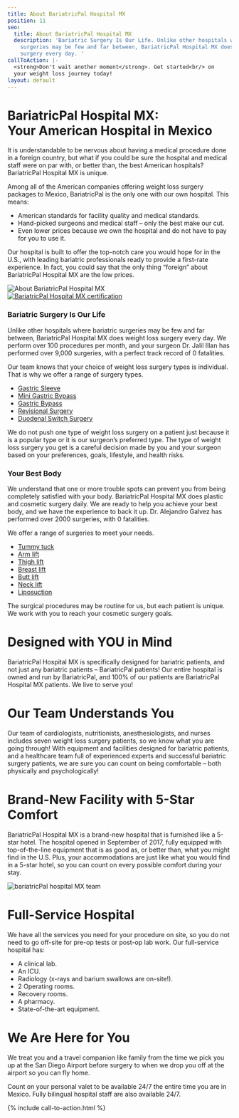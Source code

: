 ```yaml
---
title: About BariatricPal Hospital MX
position: 11
seo:
  title: About BariatricPal Hospital MX
  description: 'Bariatric Surgery Is Our Life. Unlike other hospitals where bariatric
    surgeries may be few and far between, BariatricPal Hospital MX does weight loss
    surgery every day. '
callToAction: |-
  <strong>Don't wait another moment</strong>. Get started<br/> on
  your weight loss journey today!
layout: default
---
```


<div class='wrap'>
  <div class='section u-py6 u-bt1'>
    <div class='section-row'>
      <div class='section-chunk u-px4'>
        <h1 class='u-mt0'>
          BariatricPal Hospital MX: <br/>
          Your American Hospital in Mexico
        </h1>
      </div>
    </div>
    <div class='section-row'>
      <div class='section-chunk u-size4of7 u-px4 u-xs-sizeFull'>
        <p>
          It is understandable to be nervous about having a medical procedure done in a foreign country, but what if you could be sure the hospital and medical staff were on par with, or better than, the best American hospitals? BariatricPal Hospital MX is unique.
        </p>
        <p>
          Among all of the American companies offering weight loss surgery packages to Mexico, BariatricPal is the only one with our own hospital. This means:
        </p>
        <ul class='unorderedList'>
          <li class='unorderedList-item'>
            American standards for facility quality and medical standards.
          </li>
          <li class='unorderedList-item'>
            Hand-picked surgeons and medical staff – only the best make our cut.
          </li>
          <li class='unorderedList-item'>
            Even lower prices because we own the hospital and do not have to pay for you to use it.
          </li>
        </ul>
        <p>
          Our hospital is built to offer the top-notch care you would hope for in the U.S., with leading bariatric professionals ready to provide a first-rate experience. In fact, you could say that the only thing “foreign” about BariatricPal Hospital MX are the low prices.
        </p>
      </div>
      <div class='section-chunk u-size3of7 u-mAuto u-px4 u-xs-sizeFull'>
        <img class='u-mt2' src='/uploads/about-bariatric-pal-hospital-mx.png' alt='About BariatricPal Hospital MX'/>
      </div>
    </div>
  </div>

  <div class='section u-py4'>
    <div class='section-row'>
      <div class='section-chunk u-px4 u-xs-sizeFull'>
        <a class='u-size10of16 u-block' href='/uploads/certification.pdf' target='_blank'>
          <img src='/uploads/certification.png' alt='BariatricPal Hospital MX certification' />
        </a>
      </div>
    </div>
  </div>

  <div class='section u-py6'>
    <div class='section-row'>
      <div class='section-chunk u-size1of2 u-p4 u-xs-sizeFull u-xs-pt0'>
        <h3 class='t3 u-mt0 u-textPrimary'>
          Bariatric Surgery Is Our Life
        </h3>
        <p>
          Unlike other hospitals where bariatric surgeries may be few and far between, BariatricPal Hospital MX does weight loss surgery every day. We perform over 100 procedures per month, and your surgeon Dr. Jalil Illan has performed over 9,000 surgeries, with a perfect track record of 0 fatalities.
        </p>
        <p>
          Our team knows that your choice of weight loss surgery types is individual. That is why we offer a range of surgery types.
        </p>
        <ul class='unorderedList'>
          <li class='unorderedList-item'>
            <a href="/weight-loss-surgeries/gastric-sleeve-surgery/">
              Gastric Sleeve
            </a>
          </li>
          <li class='unorderedList-item'>
            <a href="/weight-loss-surgeries/mini-gastric-bypass-surgery/">
              Mini Gastric Bypass
            </a>
          </li>
          <li class='unorderedList-item'>
            <a href="/weight-loss-surgeries/roux-en-y/">
              Gastric Bypass
            </a>
          </li>
          <li class='unorderedList-item'>
            <a href="/weight-loss-surgeries/revision-surgery/">
              Revisional Surgery
            </a>
          </li>
          <li class='unorderedList-item'>
            <a href="/weight-loss-surgeries/duodenal-switch-surgery/">
              Duodenal Switch Surgery
            </a>
          </li>
        </ul>
        <p>
          We do not push one type of weight loss surgery on a patient just because it is a popular type or it is our surgeon’s preferred type. The type of weight loss surgery you get is a careful decision made by you and your surgeon based on your preferences, goals, lifestyle, and health risks.
        </p>
      </div>
      <div class='section-chunk u-size1of2 u-p4 u-xs-sizeFull u-xs-pt0'>
        <h3 class='t3 u-mt0 u-textPrimary'>
          Your Best Body
        </h3>
        <p>
          We understand that one or more trouble spots can prevent you from being completely satisfied with your body. BariatricPal Hospital MX does plastic and cosmetic surgery daily. We are ready to help you achieve your best body, and we have the experience to back it up. Dr. Alejandro Galvez has performed over 2000 surgeries, with 0 fatalities.
        </p>
        <p>We offer a range of surgeries to meet your needs.</p>
        <ul class='unorderedList'>
          <li class='unorderedList-item'>
            <a href="/plastic-surgeries/tummy-tuck/">
              Tummy tuck
            </a>
          </li>
          <li class='unorderedList-item'>
            <a href="/plastic-surgeries/arm-lift/">
              Arm lift
            </a>
          </li>
          <li class='unorderedList-item'>
            <a href="/plastic-surgeries/thigh-lift/">
              Thigh lift
            </a>
          </li>
          <li class='unorderedList-item'>
            <a href="/plastic-surgeries/breast-lift/">
              Breast lift
            </a>
          </li>
          <li class='unorderedList-item'>
            <a href="/plastic-surgeries/butt-lift/">
              Butt lift
            </a>
          </li>
          <li class='unorderedList-item'>
            <a href="/plastic-surgeries/neck-lift/">
              Neck lift
            </a>
          </li>
          <li class='unorderedList-item'>
            <a href="/plastic-surgeries/liposuction/">
              Liposuction
            </a>
          </li>
        </ul>
        <p>
          The surgical procedures may be routine for us, but each patient is unique. We work with you to reach your cosmetic surgery goals.
        </p>
      </div>
    </div>
  </div>

  <div class='section u-py6'>
    <div class='section-row'>
      <div class='section-chunk u-px4 u-size13of16 u-xs-sizeFull'>
        <h1 class='u-mt0'>Designed with YOU in Mind</h1>
        <p>
          BariatricPal Hospital MX is specifically designed for bariatric patients, and not just any bariatric patients – BariatricPal patients! Our entire hospital is owned and run by BariatricPal, and 100% of our patients are BariatricPal Hospital MX patients. We live to serve you!
        </p>
        <h1>Our Team Understands You</h1>
        <p>
          Our team of cardiologists, nutritionists, anesthesiologists, and nurses includes seven weight loss surgery patients, so we know what you are going through! With equipment and facilities designed for bariatric patients, and a healthcare team full of experienced experts and successful bariatric surgery patients, we are sure you can count on being comfortable – both physically and psychologically!
        </p>
        <h1>Brand-New Facility with 5-Star Comfort</h1>
        <p>
          BariatricPal Hospital MX is a brand-new hospital that is furnished like a 5-star hotel. The hospital opened in September of 2017, fully equipped with top-of-the-line equipment that is as good as, or better than, what you might find in the U.S. Plus, your accommodations are just like what you would find in a 5-star hotel, so you can count on every possible comfort during your stay.
        </p>
      </div>
      <div class='section-chunk u-p4'>
        <img src='/uploads/bariatricpal-hospital-mx-team.png' alt='bariatricPal hospital MX team'/>
      </div>
    </div>
    <div class='section-row'>
      <div class='section-chunk u-size1of2 u-p4 u-xs-sizeFull u-xs-pt0'>
        <h1 class='u-mt0'>Full-Service Hospital</h1>
        <p>
          We have all the services you need for your procedure on site, so you do not need to go off-site for pre-op tests or post-op lab work. Our full-service hospital has:
        </p>
        <ul class='unorderedList'>
          <li class='unorderedList-item'>A clinical lab.</li>
          <li class='unorderedList-item'>An ICU.</li>
          <li class='unorderedList-item'>Radiology (x-rays and barium swallows are on-site!).</li>
          <li class='unorderedList-item'>2 Operating rooms.</li>
          <li class='unorderedList-item'>Recovery rooms.</li>
          <li class='unorderedList-item'>A pharmacy.</li>
          <li class='unorderedList-item'>State-of-the-art equipment.</li>
        </ul>
      </div>
      <div class='section-chunk u-size1of2 u-p4 u-xs-sizeFull u-xs-py0'>
        <h1 class='u-mt0'>We Are Here for You</h1>
        <p class='t3'>We treat you and a travel companion like family from the time we pick you up at the San Diego Airport before surgery to when we drop you off at the airport so you can fly home.</p>
        <p>
          Count on your personal valet to be available 24/7 the entire time you are in Mexico. Fully bilingual hospital staff are also available 24/7.
        </p>
      </div>
    </div>
  </div>
</div>

{% include call-to-action.html %}
